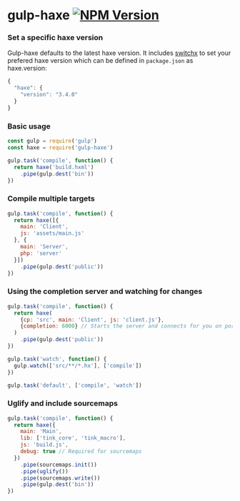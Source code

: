 # gulp-haxe [![NPM Version](https://img.shields.io/npm/v/gulp-haxe.svg)](https://www.npmjs.com/package/gulp-haxe)

### Set a specific haxe version

Gulp-haxe defaults to the latest haxe version. It includes [switchx](https://github.com/lix-pm/switchx) to set your prefered haxe version which can be defined in `package.json` as haxe.version:

```javascript
{
  "haxe": {
    "version": "3.4.0"
  }
}
```

### Basic usage

```javascript
const gulp = require('gulp')
const haxe = require('gulp-haxe')

gulp.task('compile', function() {
  return haxe('build.hxml')
    .pipe(gulp.dest('bin'))
})
```

### Compile multiple targets

```javascript
gulp.task('compile', function() {
  return haxe([{
    main: 'Client',
    js: 'assets/main.js'
  }, {
    main: 'Server',
    php: 'server'
  }])
    .pipe(gulp.dest('public'))
})
```

### Using the completion server and watching for changes

```javascript
gulp.task('compile', function() {
  return haxe(
    {cp: 'src', main: 'Client', js: 'client.js'},
    {completion: 6000} // Starts the server and connects for you on port 6000
  )
    .pipe(gulp.dest('public'))
})

gulp.task('watch', function() {
  gulp.watch(['src/**/*.hx'], ['compile'])
})

gulp.task('default', ['compile', 'watch'])
```

### Uglify and include sourcemaps

```javascript
gulp.task('compile', function() {
  return haxe({
    main: 'Main', 
    lib: ['tink_core', 'tink_macro'], 
    js: 'build.js',
    debug: true // Required for sourcemaps
  })
    .pipe(sourcemaps.init())
    .pipe(uglify())
    .pipe(sourcemaps.write())
    .pipe(gulp.dest('bin'))
})
```

